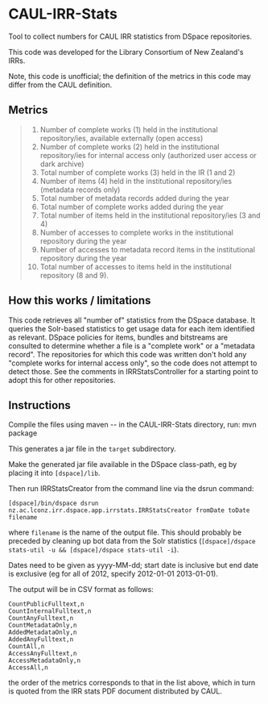 # CAUL-IRR-Stats
Tool to collect numbers for CAUL IRR statistics from DSpace repositories.

This code was developed for the Library Consortium of New Zealand's IRRs.

Note, this code is unofficial; the definition of the metrics in this code may differ from the CAUL definition.

## Metrics

> 1. Number of complete works (1) held in the institutional repository/ies, available externally (open access)
> 2. Number of complete works (2) held in the institutional repository/ies for internal access only (authorized user access or dark archive)
> 3. Total number of complete works (3) held in the IR (1 and 2)
> 4. Number of items (4) held in the institutional repository/ies (metadata records only)
> 5. Total number of metadata records added during the year
> 6. Total number of complete works added during the year
> 7. Total number of items held in the institutional repository/ies (3 and 4)
> 8. Number of accesses to complete works in the institutional repository during the year
> 9. Number of accesses to metadata record items in the institutional repository during the year
> 10. Total number of accesses to items held in the institutional repository (8 and 9).



## How this works / limitations

This code retrieves all "number of" statistics from the DSpace database. It queries the Solr-based statistics to get usage data for each item identified as relevant. DSpace policies for items, bundles and bitstreams are consulted to determine whether a file is a "complete work" or a "metadata record". The repositories for which this code was written don't hold any "complete works for internal access only", so the code does not attempt to detect those. See the comments in IRRStatsController for a starting point to adopt this for other repositories.

## Instructions

Compile the files using maven -- in the CAUL-IRR-Stats directory, run:
    mvn package

This generates a jar file in the `target` subdirectory.

Make the generated jar file available in the DSpace class-path, eg by placing it into `[dspace]/lib`. 

Then run IRRStatsCreator from the command line via the dsrun command: 

    [dspace]/bin/dspace dsrun nz.ac.lconz.irr.dspace.app.irrstats.IRRStatsCreator fromDate toDate filename

where `filename` is the name of the output file. This should probably be preceded by cleaning up bot data from the Solr statistics (`[dspace]/dspace stats-util -u && [dspace]/dspace stats-util -i`).

Dates need to be given as yyyy-MM-dd; start date is inclusive but end date is exclusive (eg for all of 2012, specify 2012-01-01 2013-01-01).

The output will be in CSV format as follows:

    CountPublicFulltext,n
    CountInternalFulltext,n
    CountAnyFulltext,n
    CountMetadataOnly,n
    AddedMetadataOnly,n
    AddedAnyFulltext,n
    CountAll,n
    AccessAnyFulltext,n
    AccessMetadataOnly,n
    AccessAll,n
    
the order of the metrics corresponds to that in the list above, which in turn is quoted from the IRR stats PDF document distributed by CAUL.
